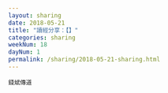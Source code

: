 ```yaml
---
layout: sharing
date: 2018-05-21
title: "讀經分享：【】"
categories: sharing
weekNum: 18
dayNum: 1
permalink: /sharing/2018-05-21-sharing.html
---
```


`錢斌傳道`
